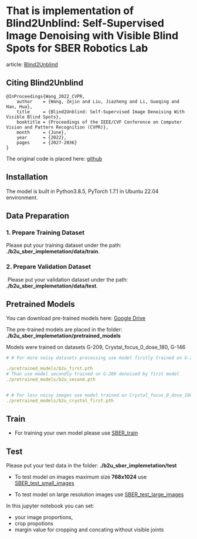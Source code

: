 # That is implementation of Blind2Unblind: Self-Supervised Image Denoising with Visible Blind Spots for SBER Robotics Lab

article: [Blind2Unblind](https://arxiv.org/abs/2203.06967)

## Citing Blind2Unblind
```
@InProceedings{Wang_2022_CVPR,
    author    = {Wang, Zejin and Liu, Jiazheng and Li, Guoqing and Han, Hua},
    title     = {Blind2Unblind: Self-Supervised Image Denoising With Visible Blind Spots},
    booktitle = {Proceedings of the IEEE/CVF Conference on Computer Vision and Pattern Recognition (CVPR)},
    month     = {June},
    year      = {2022},
    pages     = {2027-2036}
}
```

The original code is placed here: [github](https://github.com/zejinwang/Blind2Unblind)
## Installation
The model is built in Python3.8.5, PyTorch 1.7.1 in Ubuntu 22.04 environment.

## Data Preparation

### 1. Prepare Training Dataset

Please put your training dataset under the path: **./b2u_sber_implemetation/data/train**.

<!-- - For processing ImageNet Validation, please run the command

  ```shell
  python ./dataset_tool.py
  ```

- For processing SIDD Medium Dataset in raw-RGB, please run the command

  ```shell
  python ./dataset_tool_raw.py
  ``` -->

### 2. Prepare Validation Dataset

​	Please put your validation dataset under the path: **./b2u_sber_implemetation/data/test**.

## Pretrained Models
You can download pre-trained models here: [Google Drive](https://drive.google.com/drive/folders/1ruA6-SN1cyf30-GHS8w2YD1FG-0A-k7h?usp=sharing) 


The pre-trained models are placed in the folder: **./b2u_sber_implemetation/pretrained_models**


Models were trained on datasets G-209, Crystal_focus_0_dose_180, G-146


```yaml
# # For more noisy datasets processing use model firstly trained on G-209

./pretrained_models/b2u_first.pth
# Than use model secondly trained on G-209 denoised by first model
./pretrained_models/b2u_second.pth


# # For less noisy images use model trained on Crystal_focus_0_dose_180
./pretrained_models/b2u_crystal_first.pth
```

## Train
* For training your own model please use [SBER_train](https://github.com/sadevans/b2u_sber_implemetation/blob/f2865e86ba95634329dfbdb229182295d3da0425/SBER_train.ipynb#L10)


## Test

Please put your test data in the folder: **./b2u_sber_implemetation/test**

* To test model on images maximum size **768x1024** use [SBER_test_small_images](https://github.com/sadevans/b2u_sber_implemetation/blob/main/SBER_test_small_images.ipynb)

* To test model on large resolution images use [SBER_test_large_images](https://github.com/sadevans/b2u_sber_implemetation/blob/main/SBER_test_large_images.ipynb)

In this jupyter notebook you can set: 
- your image proportions, 
- crop propotions
- margin value for cropping and concating without visible joints